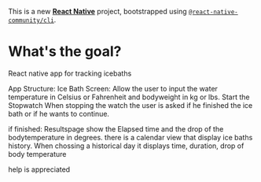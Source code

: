 This is a new [**React Native**](https://reactnative.dev) project, bootstrapped using [`@react-native-community/cli`](https://github.com/react-native-community/cli).

# What's the goal?

React native app for tracking icebaths

App Structure: 
Ice Bath Screen: Allow the user to input the water temperature in Celsius or Fahrenheit and bodyweight in kg or lbs.
Start the Stopwatch
When stopping the watch the user is asked if he finished the ice bath or if he wants to continue. 

if finished:
Resultspage show the Elapsed time and the drop of the bodytemperature in degrees. 
there is a calendar view that display ice baths history. When chossing a historical day it displays time, duration, drop of body temperature

help is appreciated
